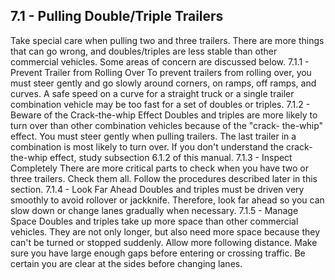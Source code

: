 ## 7.1 - Pulling Double/Triple Trailers
Take special care when pulling two and three trailers. There are more things that can go wrong, and doubles/triples are less stable than other commercial vehicles. Some areas of concern are discussed below.
7.1.1 - Prevent Trailer from Rolling Over
To prevent trailers from rolling over, you must steer gently and go slowly around corners, on ramps, off ramps, and curves. A safe speed on a curve for a straight truck or a single trailer combination vehicle may be too fast for a set of doubles or triples.
7.1.2 - Beware of the Crack-the-whip Effect
Doubles and triples are more likely to turn over than other combination vehicles because of the "crack- the-whip" effect. You must steer gently when pulling trailers. The last trailer in a combination is most likely to turn over. If you don't understand the crack-the-whip effect, study subsection 6.1.2 of this manual.
7.1.3 - Inspect Completely
There are more critical parts to check when you have two or three trailers. Check them all. Follow the procedures described later in this section.
7.1.4 - Look Far Ahead
Doubles and triples must be driven very smoothly to avoid rollover or jackknife. Therefore, look far ahead so you can slow down or change lanes gradually when necessary.
7.1.5 - Manage Space
Doubles and triples take up more space than other commercial vehicles. They are not only longer, but also need more space because they can't be turned or stopped suddenly. Allow more following distance. Make sure you have large enough gaps before entering or crossing traffic. Be certain you are clear at the sides before changing lanes.